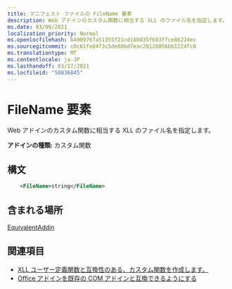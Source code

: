 ```yaml
---
title: マニフェスト ファイルの FileName 要素
description: Web アドインのカスタム関数に相当する XLL のファイル名を指定します。
ms.date: 03/09/2021
localization_priority: Normal
ms.openlocfilehash: b4909767a51355f21cd180d35f693ffce86224ec
ms.sourcegitcommit: c0c61fe84f3c5de88bd7eac29120056bb1224fc8
ms.translationtype: MT
ms.contentlocale: ja-JP
ms.lasthandoff: 03/17/2021
ms.locfileid: "50836845"
---
```

# <a name="filename-element"></a>FileName 要素

Web アドインのカスタム関数に相当する XLL のファイル名を指定します。

**アドインの種類:** カスタム関数

## <a name="syntax"></a>構文

```XML
    <FileName>string</FileName>  
```

## <a name="contained-in"></a>含まれる場所

[EquivalentAddin](equivalentaddin.md)


## <a name="see-also"></a>関連項目

- [XLL ユーザー定義関数と互換性のある、カスタム関数を作成します。](../../excel/make-custom-functions-compatible-with-xll-udf.md)
- [Office アドインを既存の COM アドインと互換できるようにする](../../develop/make-office-add-in-compatible-with-existing-com-add-in.md)